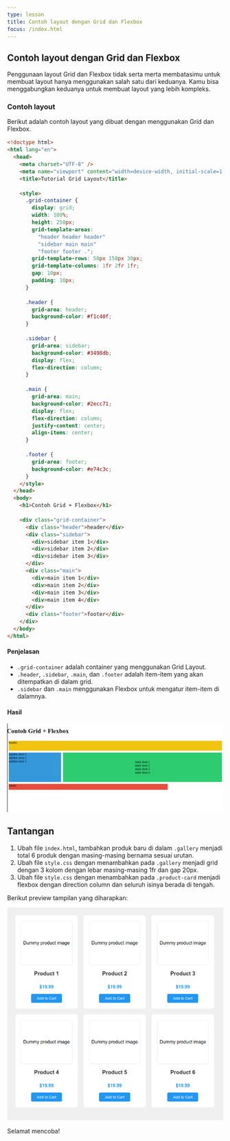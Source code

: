 ```yaml
---
type: lesson
title: Contoh layout dengan Grid dan Flexbox
focus: /index.html
---
```


## Contoh layout dengan Grid dan Flexbox

Penggunaan layout Grid dan Flexbox tidak serta merta membatasimu untuk membuat layout hanya menggunakan salah satu dari keduanya. Kamu bisa menggabungkan keduanya untuk membuat layout yang lebih kompleks.

### Contoh layout

Berikut adalah contoh layout yang dibuat dengan menggunakan Grid dan Flexbox.

```html
<!doctype html>
<html lang="en">
  <head>
    <meta charset="UTF-8" />
    <meta name="viewport" content="width=device-width, initial-scale=1.0" />
    <title>Tutorial Grid Layout</title>

    <style>
      .grid-container {
        display: grid;
        width: 100%;
        height: 250px;
        grid-template-areas:
          "header header header"
          "sidebar main main"
          "footer footer .";
        grid-template-rows: 50px 150px 30px;
        grid-template-columns: 1fr 2fr 1fr;
        gap: 10px;
        padding: 10px;
      }

      .header {
        grid-area: header;
        background-color: #f1c40f;
      }

      .sidebar {
        grid-area: sidebar;
        background-color: #3498db;
        display: flex;
        flex-direction: column;
      }

      .main {
        grid-area: main;
        background-color: #2ecc71;
        display: flex;
        flex-direction: column;
        justify-content: center;
        align-items: center;
      }

      .footer {
        grid-area: footer;
        background-color: #e74c3c;
      }
    </style>
  </head>
  <body>
    <h1>Contoh Grid + Flexbox</h1>

    <div class="grid-container">
      <div class="header">header</div>
      <div class="sidebar">
        <div>sidebar item 1</div>
        <div>sidebar item 2</div>
        <div>sidebar item 3</div>
      </div>
      <div class="main">
        <div>main item 1</div>
        <div>main item 2</div>
        <div>main item 3</div>
        <div>main item 4</div>
      </div>
      <div class="footer">footer</div>
    </div>
  </body>
</html>
```

#### Penjelasan

- `.grid-container` adalah container yang menggunakan Grid Layout.
- `.header`, `.sidebar`, `.main`, dan `.footer` adalah item-item yang akan ditempatkan di dalam grid.
- `.sidebar` dan `.main` menggunakan Flexbox untuk mengatur item-item di dalamnya.

#### Hasil

![Contoh layout dengan Grid dan Flexbox](./_assets/contoh-layoud-grid-flexbox.png)

## Tantangan

1. Ubah file `index.html`, tambahkan produk baru di dalam `.gallery` menjadi total 6 produk dengan masing-masing bernama sesuai urutan.
2. Ubah file `style.css` dengan menambahkan pada `.gallery` menjadi grid dengan 3 kolom dengan lebar masing-masing 1fr dan gap 20px.
3. Ubah file `style.css` dengan menambahkan pada `.product-card` menjadi flexbox dengan direction column dan seluruh isinya berada di tengah.

Berikut preview tampilan yang diharapkan:

![Preview hasil tantangan](./_assets/preview-hasil-tantangan.png)

Selamat mencoba!
